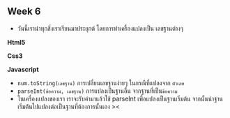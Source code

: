 ## Week 6

-   วันนี้เรานำทุกสิ่งเราเรียนมาประยุกต์ โดยการทำเครื่องแปลงเป็น เลขฐานต่างๆ

**Html5**

**Css3**

**Javascript**
- `num.toString(เลขฐาน)` การเปลี่ยนเลขฐานง่ายๆ ในกรณีที่แปลงจาก `ตัวเลข`
-  `parseInt(ข้อความ, เลขฐาน)` การแปลงเป็นฐานอื่น จากฐานที่เป็น`ข้อความ`
- ในเครื่องแปลงของเรา เราจะรับค่ามาแล้วใช้ parseInt เพื่อแปลงเป็นฐานเริ่มต้น จากนั้นนำฐานเริ่มต้้นไปแปลงต่อเป็นฐานที่ต้องการนั้นเอง ><